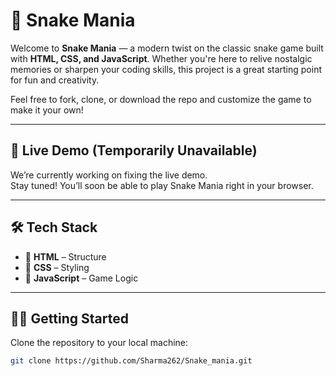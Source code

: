 # 🐍 Snake Mania

Welcome to **Snake Mania** — a modern twist on the classic snake game built with **HTML, CSS, and JavaScript**. Whether you're here to relive nostalgic memories or sharpen your coding skills, this project is a great starting point for fun and creativity.

Feel free to fork, clone, or download the repo and customize the game to make it your own!

---

## 🚧 Live Demo (Temporarily Unavailable)

We’re currently working on fixing the live demo.  
Stay tuned! You’ll soon be able to play Snake Mania right in your browser.

---

## 🛠️ Tech Stack

- 🔹 **HTML** – Structure  
- 🔸 **CSS** – Styling  
- 🔹 **JavaScript** – Game Logic

---

## 🧑‍💻 Getting Started

Clone the repository to your local machine:

```bash
git clone https://github.com/Sharma262/Snake_mania.git
